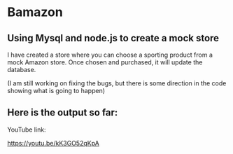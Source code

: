 # Bamazon
Using Mysql and node.js to create a mock store
----------------------------------------------

I have created a store where you can choose a sporting product from a mock Amazon store. Once chosen and purchased, it will update the database.

(I am still working on fixing the bugs, but there is some direction in the code showing what is going to happen)

Here is the output so far:
-------------------------

YouTube link:

https://youtu.be/kK3GO52qKpA

